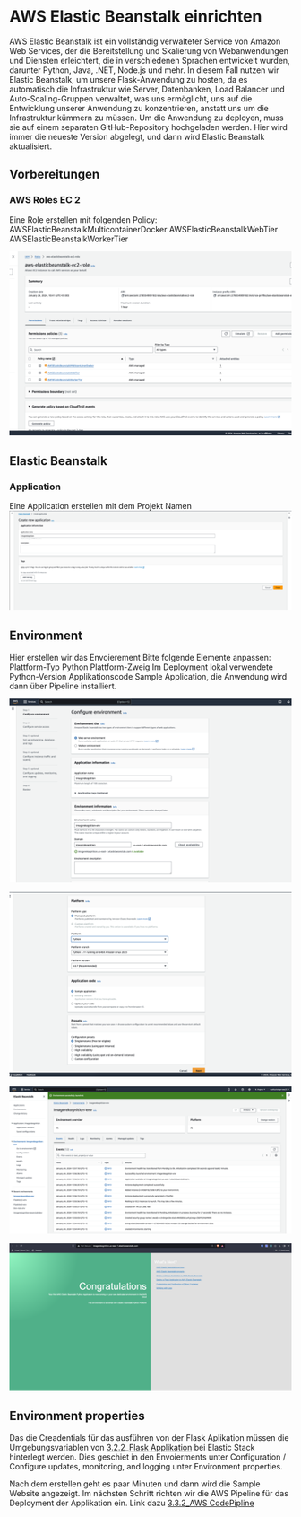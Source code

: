 # AWS Elastic Beanstalk einrichten

AWS Elastic Beanstalk ist ein vollständig verwalteter Service von Amazon Web Services, der die Bereitstellung und Skalierung von Webanwendungen und Diensten erleichtert, die in verschiedenen Sprachen entwickelt wurden, darunter Python, Java, .NET, Node.js und mehr. In diesem Fall nutzen wir Elastic Beanstalk, um unsere Flask-Anwendung zu hosten, da es automatisch die Infrastruktur wie Server, Datenbanken, Load Balancer und Auto-Scaling-Gruppen verwaltet, was uns ermöglicht, uns auf die Entwicklung unserer Anwendung zu konzentrieren, anstatt uns um die Infrastruktur kümmern zu müssen. Um die Anwendung zu deployen, muss sie auf einem separaten GitHub-Repository hochgeladen werden. Hier wird immer die neueste Version abgelegt, und dann wird Elastic Beanstalk aktualisiert.

## Vorbereitungen
### AWS Roles EC 2

Eine Role erstellen mit folgenden Policy:
	AWSElasticBeanstalkMulticontainerDocker
	AWSElasticBeanstalkWebTier
	AWSElasticBeanstalkWorkerTier

![](../3_Umsetzung/3.2_Flask/attachments/Pasted%20image%2020240124105425.png)

## Elastic Beanstalk 
### Application
Eine Application erstellen mit dem Projekt Namen
 ![](attachments/Pasted%20image%2020240130002334.png)

## Environment

Hier erstellen wir das Envoierement Bitte folgende Elemente anpassen:
Plattform-Typ
	Python
Plattform-Zweig
	Im Deployment lokal verwendete Python-Version
Applikationscode
	Sample Application, die Anwendung wird dann über Pipeline installiert.

![](../3_Umsetzung/3.2_Flask/attachments/Pasted%20image%2020240124105255.png)


![](../3_Umsetzung/3.2_Flask/attachments/Pasted%20image%2020240124105321.png)

![](../3_Umsetzung/3.2_Flask/attachments/Pasted%20image%2020240124105801.png)


![](../3_Umsetzung/3.2_Flask/attachments/Pasted%20image%2020240124105735.png)

##  Environment properties

Das die Creadentials für das ausführen von der Flask Aplikation müssen die Umgebungsvariablen von [3.2.2_Flask Applikation](../3_Umsetzung/3.2_Flask/3.2.2_Flask%20Applikation.md) bei Elastic Stack hinterlegt werden. Dies geschiet in den Envoierments unter Configuration / Configure updates, monitoring, and logging unter Environment properties.


Nach dem erstellen geht es paar Minuten und dann wird die Sample Website angezeigt. Im nächsten Schritt richten wir die AWS Pipeline für das Deployment der Applikation ein. Link dazu [3.3.2_AWS CodePipline](3.3.2_AWS%20CodePipline.md)
